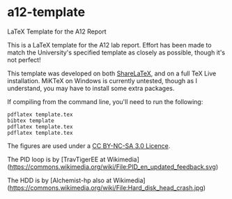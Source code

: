 # a12-template
LaTeX Template for the A12 Report

This is a LaTeX template for the A12 lab report. Effort has been made to match 
the University's specified template as closely as possible, though it's not 
perfect!

This template was developed on both [ShareLaTeX](https://www.sharelatex.com/),
and on a full TeX Live installation. MiKTeX on Windows is currently untested,
though as I understand, you may have to install some extra packages.

If compiling from the command line, you'll need to run the following:

```
pdflatex template.tex
bibtex template
pdflatex template.tex
pdflatex template.tex
```

The figures are used under a [CC BY-NC-SA 3.0 
Licence](http://creativecommons.org/licenses/by-sa/3.0/).

The PID loop is by [TravTigerEE at Wikimedia]
(https://commons.wikimedia.org/wiki/File:PID_en_updated_feedback.svg) 

The HDD is by [Alchemist-hp also at Wikimedia] 
(https://commons.wikimedia.org/wiki/File:Hard_disk_head_crash.jpg)
